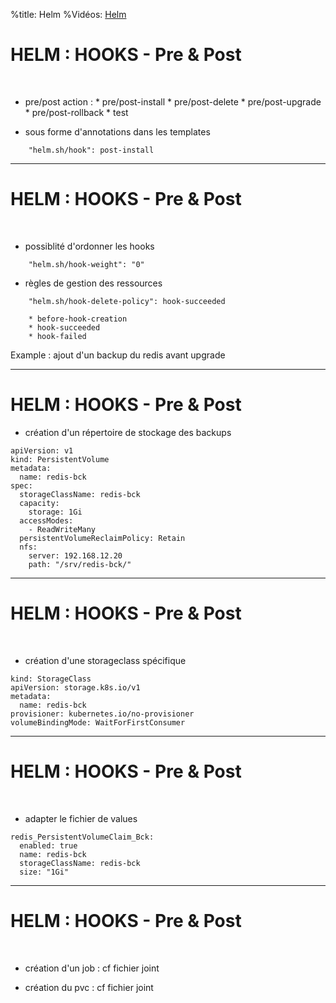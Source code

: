 %title: Helm
%Vidéos: [Helm]()

# HELM : HOOKS - Pre & Post

<br>

* pre/post action :
			* pre/post-install
			* pre/post-delete
			* pre/post-upgrade
			* pre/post-rollback
			* test

* sous forme d'annotations dans les templates

```
    "helm.sh/hook": post-install
```

------------------------------------------------------------------------------

# HELM : HOOKS - Pre & Post


<br>

* possiblité d'ordonner les hooks

```
    "helm.sh/hook-weight": "0"
```

* règles de gestion des ressources

```
    "helm.sh/hook-delete-policy": hook-succeeded
```

		* before-hook-creation
		* hook-succeeded
		* hook-failed

Example : ajout d'un backup du redis avant upgrade

------------------------------------------------------------------------------

# HELM : HOOKS - Pre & Post


* création d'un répertoire de stockage des backups

```
apiVersion: v1
kind: PersistentVolume
metadata:
  name: redis-bck
spec:
  storageClassName: redis-bck
  capacity:
    storage: 1Gi
  accessModes:
    - ReadWriteMany
  persistentVolumeReclaimPolicy: Retain
  nfs:
    server: 192.168.12.20
    path: "/srv/redis-bck/"
```

------------------------------------------------------------------------------

# HELM : HOOKS - Pre & Post


<br>

* création d'une storageclass spécifique

```
kind: StorageClass
apiVersion: storage.k8s.io/v1
metadata:
  name: redis-bck
provisioner: kubernetes.io/no-provisioner
volumeBindingMode: WaitForFirstConsumer
```

------------------------------------------------------------------------------

# HELM : HOOKS - Pre & Post


<br>

* adapter le fichier de values

```
redis_PersistentVolumeClaim_Bck:
  enabled: true
  name: redis-bck
  storageClassName: redis-bck
  size: "1Gi"
```

------------------------------------------------------------------------------

# HELM : HOOKS - Pre & Post



<br>

* création d'un job : cf fichier joint

* création du pvc : cf fichier joint


